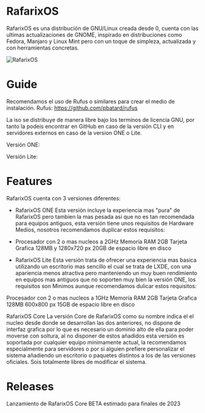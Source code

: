 # RafarixOS
RafarixOS es una distribución de GNU/Linux creada desde 0, cuenta con las ultimas actualizaciones de GNOME, inspirado en distribuciones como Fedora, Manjaro y Linux Mint pero con un toque de simpleza, actualizada y con herramientas concretas.

![RafarixOS](https://github.com/xoanxc/RafarixOS/blob/main/assets/PreLudeOSRedonded.png)


# Guide
Recomendamos el uso de Rufus o similares para crear el medio de instalación.
Rufus: https://github.com/pbatard/rufus

La iso se distribuye de manera libre bajo los terminos de licencia GNU, por tanto la podeis encontrar en GitHub en caso de la versión CLI y en servidores externos en caso de la version ONE o Lite.

Versión ONE:

Versión Lite:

# Features
RafarixOS cuenta con 3 versiones diferentes:

- RafarixOS ONE
Esta versión incluye la experiencia mas "pura" de RafarixOS pero tambien la mas pesada asi que no es tan recomendada para equipos antiguos, esta versión tiene unos requisitos de Hardware Medios, nosotros recomendamos duplicar estos requisitos:

- Procesador con 2 o mas nucleos a 2GHz
Memoría RAM 2GB
Tarjeta Grafica 128MB y 1280x720 px
20GB de espacio libre en disco

- RafarixOS Lite
Esta versión trata de ofrecer una experiencia mas basica utilizando un escritorio mas sencillo el cual se trata de LXDE, con una apariencia menos atractiva pero manteniendo un muy buen rendimiento en equipos mas antiguos que no soporten muy bien la versión ONE, los requisitos son Minimos aunque recomendamos dulicar estos requisitos:

Procesador con 2 o mas nucleos a 1GHz
Memoría RAM 2GB
Tarjeta Grafica 128MB 600x800 px
15GB de espacio libre en disco


RafarixOS Core
La versión Core de RafarixOS como su nombre indica el el nucleo desde donde se desarrollan las dos anteriores, no dispone de interfaz grafica por lo que es necesario un dominio alto de ella para poder moverse con soltura, al no disponer de estos añadidos esta versión es soportada por cualquier equipo minimamente actual, la recomendamos especialmente para servidores o por si alguien prefiere personalizar el sistema añadiendo un escritorio o paquetes distintos a los de las versiones oficiales.
Sois totalmente libres de modificar el sistema.

# Releases

Lanzamiento de RafarixOS Core BETA estimado para finales de 2023

